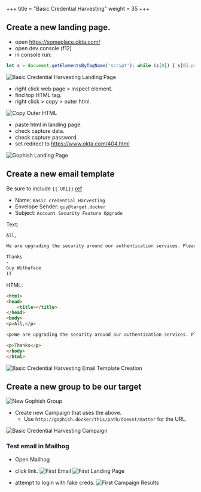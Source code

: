 +++
title = "Basic Credential Harvesting"
weight = 35
+++

## Create a new landing page.
- open https://someplace.okta.com/
- open dev console (f12)
- in console run:
```js
let s = document.getElementsByTagName('script'); while (s[0]) { s[0].parentNode.removeChild(s[0])}
```

![Basic Credential Harvesting Landing Page](/static/how-to-phishing/basic-cred-harvest-landing-page-dev-console.png)

- right click web page > inspect element.
- find top HTML tag.
- right click > copy > outer html.

![Copy Outer HTML](/static/how-to-phishing/basic-cred-harvest-landing-page-html-copy-outer-html.png)

- paste html in landing page.
- check capture data.
- check capture password.
- set redirect to https://www.okta.com/404.html

![Gophish Landing Page](/static/how-to-phishing/gophish-landing-page-creation.png)

## Create a new email template

Be sure to include `{{.URL}}` [ref](https://docs.getgophish.com/user-guide/template-reference)

- Name: `Basic credential Harvesting`
- Envelope Sender: `guy@target.docker`
- Subject: `Account Security Feature Upgrade`

Text:

```txt
All,

We are upgrading the security around our authentication services. Please login ({{.URL}}) to enable these new features.

Thanks
-
Guy Withaface
IT
```

HTML:

```html
<html>
<head>
	<title></title>
</head>
<body>
<p>All,</p>

<p>We are upgrading the security around our authentication services. Please <a href="{{.URL}}">login to enable these new features</a>.</p>

<p>Thanks</p>
</body>
</html>
```

![Basic Credential Harvesting Email Template Creation](/static/how-to-phishing/gophish-basic-template-creation.png)

## Create a new group to be our target

![New Gophish Group](/static/how-to-phishing/gophish-new-group.png)

- Create new Campaign that uses the above.
  - Use `http://gophish.docker/this/path/doesnt/matter` for the URL.

![Basic Credential Harvesting Campaign](/static/how-to-phishing/basic-cred-harvest-campaign.png)

### Test email in Mailhog

- Open Mailhog
- click link.
![First Email](/static/how-to-phishing/first-email.png)
![First Landing Page](/static/how-to-phishing/first-landing-page.png)

- attempt to login with fake creds.
![First Campaign Results](/static/how-to-phishing/first-campaign.png)